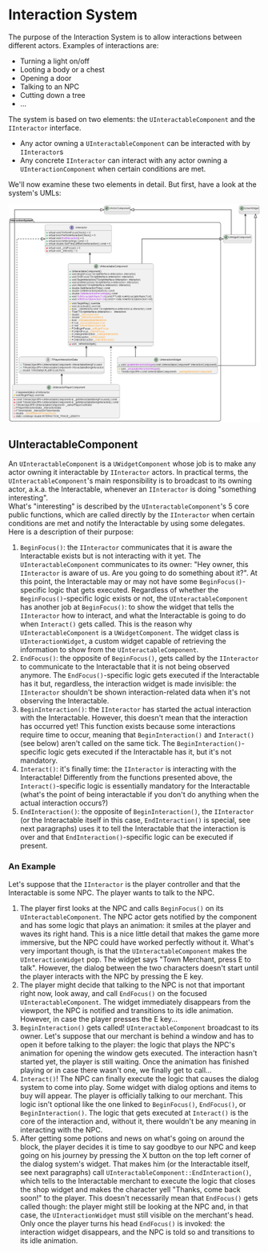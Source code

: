 # Interaction System
The purpose of the Interaction System is to allow interactions between different actors. Examples of interactions are:
- Turning a light on/off
- Looting a body or a chest
- Opening a door
- Talking to an NPC
- Cutting down a tree
- ...

The system is based on two elements: the `UInteractableComponent` and the `IInteractor` interface.
- Any actor owning a `UInteractableComponent` can be interacted with by `IInteractor`s
- Any concrete `IInteractor` can interact with any actor owning a `UInteractionComponent` when certain conditions are met.

We'll now examine these two elements in detail. But first, have a look at the system's UMLs:

![interactionSystem](./interactionSystem.png)

## UInteractableComponent
An `UInteractableComponent` is a `UWidgetComponent` whose job is to make any actor owning it interactable by `IInteractor` 
actors.  In practical terms, the `UInteractableComponent`'s main responsibility is to broadcast to its owning actor, a.k.a.
the Interactable, whenever an `IInteractor` is doing "something interesting".  
What's "interesting" is described by the `UInteractableComponent`'s 5 core public functions, which are called directly by the
`IInteractor` when certain conditions are met and notify the Interactable by using some delegates. Here is a description of
their purpose:
1. `BeginFocus()`: the `IInteractor` communicates that it is aware the Interactable exists but is not interacting with it yet.
The `UInteractableComponent` communicates to its owner:
"Hey owner, this `IInteractor` is aware of us. Are you going to do something about it?". At this point, the Interactable may 
or may not have some `BeginFocus()`-specific logic that gets executed. Regardless of whether the `BeginFocus()`-specific
logic exists or not, the `UInteractableComponent` has another job at `BeginFocus()`: to show the widget that
tells the `IInteractor` how to interact, and what the Interactable is going to do when `Interact()` gets called. This is the 
reason why `UInteractableComponent` is a `UWidgetComponent`. The widget class is `UInteractionWidget`, a custom widget capable
of retrieving the information to show from the `UInteractableComponent`.
2. `EndFocus()`: the  opposite of `BeginFocus()`, gets called by the `IInteractor` to communicate to the Interactable that
it is not being observed anymore. The `EndFocus()`-specific logic gets executed if the Interactable has it but, regardless, 
the interaction widget is made invisible: the `IInteractor` shouldn't be shown interaction-related data when it's not
observing the Interactable.
3. `BeginInteraction()`: the `IInteractor` has started the actual interaction with the Interactable. However, this doesn't mean
that the interaction has occurred yet! This function exists because some interactions require time to occur, meaning that 
`BeginInteraction()` and `Interact()` (see below) aren't called on the same tick. The `BeginInteraction()`-specific logic gets
executed if the Interactable has it, but it's not mandatory. 
4. `Interact()`: it's finally time: the `IInteractor` is interacting with the Interactable! Differently from the functions
presented above, the `Interact()`-specific logic is essentially mandatory for the Interactable (what's the point of being 
interactable if you don't do anything when the actual interaction occurs?)
5. `EndInteraction()`: the opposite of `BeginInteraction()`, the `IInteractor` (or the Interactable itself in this case,
`EndInteraction()` is special, see next paragraphs) uses it to tell the Interactable that the interaction is over and that
`EndInteraction()`-specific logic can be executed if present.

### An Example
Let's suppose that the `IInteractor` is the player controller and that the Interactable is some NPC. The player wants to
talk to the NPC.
1. The player first looks at the NPC and calls `BeginFocus()` on its `UInteractableComponent`. The NPC actor gets notified by
the component and has some logic that plays an animation: it smiles at the player and waves its right hand. This is a nice
little detail that makes the game more immersive, but the NPC could have worked perfectly without it. What's very important
though, is that  the `UInteractableComponent` makes the `UInteractionWidget` pop. The widget says "Town Merchant, press E to
talk". However, the dialog between the two characters doesn't start until the player interacts with the NPC by pressing the
E key.
2. The player might decide that talking to the NPC is not that important right now, look away, and call `EndFocus()` on the focused
`UInteractableComponent`. The widget immediately disappears from the viewport, the NPC is notified and transitions to its idle
animation. However, in case the player presses the E key...
3. `BeginInteraction()` gets called! `UInteractableComponent` broadcast to its owner. Let's suppose that our merchant is 
behind a window and has to open it before talking to the player: the logic that plays the NPC's animation for opening the
window gets executed. The interaction hasn't started yet, the player is still waiting. Once the animation has finished
playing or in case there wasn't one, we finally get to call...
4. `Interact()`! The NPC can finally execute the logic that causes the dialog system to come into play. Some widget with
dialog options and items to buy will appear. The player is officially talking to our merchant. This logic isn't optional like
the one linked to `BeginFocus()`, `EndFocus()`, or `BeginInteraction()`. The logic that gets executed at `Interact()` is the
core of the interaction and, without it, there wouldn't be any meaning in interacting with the NPC.
5. After getting some potions and news on what's going on around the block, the player decides it is time to say goodbye to
our NPC and keep going on his journey by pressing the X button on the top left corner of the dialog system's widget. That
makes him (or the Interactable itself, see next paragraphs) call `UInteractableComponent::EndInteraction()`, which tells to
the Interactable merchant to execute the logic that closes the shop widget and makes the character yell "Thanks, come back
soon!" to the player. This doesn't necessarily mean that `EndFocus()` gets called though: the player might still be looking
at the NPC and, in that case, the `UInteractionWidget` must still visible on the merchant's head. Only once the player turns
his head `EndFocus()` is invoked: the interaction widget disappears, and the NPC is told so and transitions to its idle
animation.